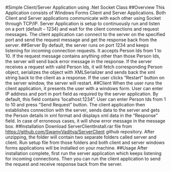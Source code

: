 #Simple Client/Server Application using .Net Socket Class
##Overview
This Application consists of Windows Forms Client and Server Applications. Both Client and Server applications communicate with each other using Socket through TCP/IP. Server Application is setup to continuously run and listen on a port (default – 1234) and wait for the client connections and request messages. The client application can connect to the server on the specified port and send the request message and get the response back from the server.
##Server
By default, the server runs on port 1234 and keeps listening for incoming connection requests. It accepts Person Ids from 1 to 10. If the request message contains anything other than those Person Ids, the server will send back error message in the response. If the server receives a request with valid Person Ids, it will fetch corresponding Person object, serializes the object with XMLSerializer and sends back the xml string back to the client as a response.
If the user clicks “Restart” button on the server window, the server will restart. 
##Client
When the user runs the client application, it presents the user with a windows form. User can enter IP address and port in port field as required by the server application. By default, this field contains ‘localhost:1234”.  User can enter Person Ids from 1 to 10 and press “Send Request” button. The client application then establishes connection with the server, sends data to the server and gets the Person details in xml format and displays xml data in the “Response” field. In case of erroneous cases, it will show error message in the message box.
##Installation
Download ServerClientInstall.rar file from https://github.com/SwamyVaditya/ServerClient github repository. After unzipping, the folder will contain two separate folders called server and client. Run setup file from those folders and both client and server windows forms applications will be installed on your machine.
##Usage
After installation complete, first run the server application which keeps listening for incoming connections. Then you can run the client application to send the request and receive response back from the server.
